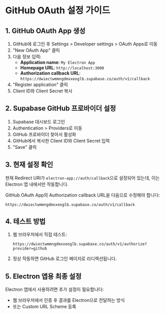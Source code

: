 # GitHub OAuth 설정 가이드

## 1. GitHub OAuth App 생성

1. GitHub에 로그인 후 Settings > Developer settings > OAuth Apps로 이동
2. "New OAuth App" 클릭
3. 다음 정보 입력:
   - **Application name**: `My Electron App`
   - **Homepage URL**: `http://localhost:3000`
   - **Authorization callback URL**: `https://dwiectwmmngdmxxeoglb.supabase.co/auth/v1/callback`
4. "Register application" 클릭
5. Client ID와 Client Secret 복사

## 2. Supabase GitHub 프로바이더 설정

1. Supabase 대시보드 로그인
2. Authentication > Providers로 이동
3. GitHub 프로바이더 찾아서 활성화
4. GitHub에서 복사한 Client ID와 Client Secret 입력
5. "Save" 클릭

## 3. 현재 설정 확인

현재 Redirect URI가 `electron-app://auth/callback`으로 설정되어 있는데, 
이는 Electron 앱 내에서만 작동합니다.

GitHub OAuth App의 Authorization callback URL을 다음으로 수정해야 합니다:
```
https://dwiectwmmngdmxxeoglb.supabase.co/auth/v1/callback
```

## 4. 테스트 방법

1. 웹 브라우저에서 직접 테스트:
   ```
   https://dwiectwmmngdmxxeoglb.supabase.co/auth/v1/authorize?provider=github
   ```

2. 정상 작동하면 GitHub 로그인 페이지로 리디렉션됩니다.

## 5. Electron 앱용 최종 설정

Electron 앱에서 사용하려면 추가 설정이 필요합니다:
- 웹 브라우저에서 인증 후 결과를 Electron으로 전달하는 방식
- 또는 Custom URL Scheme 등록